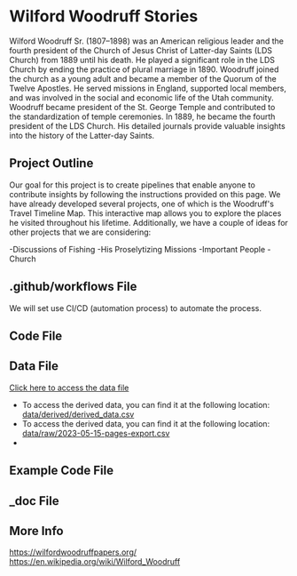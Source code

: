 # Wilford Woodruff Stories
Wilford Woodruff Sr. (1807–1898) was an American religious leader and the fourth president of the Church of Jesus Christ of Latter-day Saints (LDS Church) from 1889 until his death. He played a significant role in the LDS Church by ending the practice of plural marriage in 1890. Woodruff joined the church as a young adult and became a member of the Quorum of the Twelve Apostles. He served missions in England, supported local members, and was involved in the social and economic life of the Utah community. Woodruff became president of the St. George Temple and contributed to the standardization of temple ceremonies. In 1889, he became the fourth president of the LDS Church. His detailed journals provide valuable insights into the history of the Latter-day Saints.

## Project Outline
Our goal for this project is to create pipelines that enable anyone to contribute insights by following the instructions provided on this page. We have already developed several projects, one of which is the Woodruff's Travel Timeline Map. This interactive map allows you to explore the places he visited throughout his lifetime. Additionally, we have a couple of ideas for other projects that we are considering:

-Discussions of Fishing
-His Proselytizing Missions
-Important People
-Church


## .github/workflows File
We will set use CI/CD (automation process) to automate the process. 

## Code File

## Data File
[Click here to access the data file](https://github.com/wilfordwoodruff/Public_Stories/tree/main/data)
- To access the derived data, you can find it at the following location: [data/derived/derived_data.csv](data/derived/derived_data.csv)
- To access the derived data, you can find it at the following location: [data/raw/2023-05-15-pages-export.csv](data/raw/2023-05-15-pages-export.csv)
- 
## Example Code File

## _doc File

## More Info
https://wilfordwoodruffpapers.org/
https://en.wikipedia.org/wiki/Wilford_Woodruff
